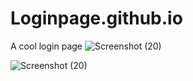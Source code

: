 # Loginpage.github.io

A cool login page ![Screenshot (20)](https://github.com/soorjya/Loginpage.github.io/assets/99492724/0555d3ed-f134-49e9-94f4-e08fff549fd7)


![Screenshot (20)](https://github.com/soorjya/Loginpage.github.io/assets/99492724/3ac16bbb-b834-4a74-9371-348c92dfabfb)
